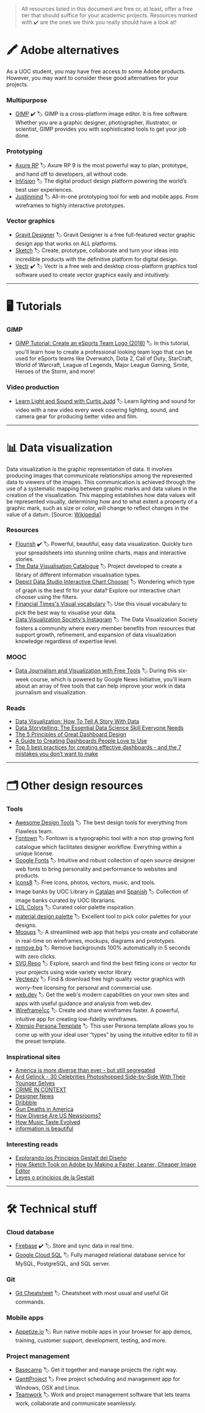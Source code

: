 > All resources listed in this document are free or, at least, offer a free tier that should suffice for your academic projects. Resources marked with ✔️ are the ones we think you really should have a look at!

# 🖍 Adobe alternatives

As a UOC student, you may have free access to some Adobe products. However, you may want to consider these good alternatives for your projects.

### Multipurpose

* [GIMP](https://www.gimp.org) ✔️ 🏷 GIMP is a cross-platform image editor. It is free software. Whether you are a graphic designer, photographer, illustrator, or scientist, GIMP provides you with sophisticated tools to get your job done.

### Prototyping

* [Axure RP](https://www.axure.com) 🏷 Axure RP 9 is the most powerful way to plan, prototype, and hand off to developers, all without code. 
* [InVision](https://www.invisionapp.com) 🏷 The digital product design platform powering the world’s best user experiences.
* [Justinmind](https://www.justinmind.com) 🏷 All-in-one prototyping tool for web and mobile apps. From wireframes to highly interactive prototypes.

### Vector graphics

* [Gravit Designer](https://www.designer.io) 🏷 Gravit Designer is a free full-featured vector graphic design app that works on ALL platforms.
* [Sketch](https://www.sketchapp.com) 🏷 Create, prototype, collaborate and turn your ideas into incredible products with the definitive platform for digital design.
* [Vectr](https://vectr.com) ✔️ 🏷 Vectr is a free web and desktop cross-platform graphics tool software used to create vector graphics easily and intuitively.

---

# 🖥 Tutorials

### GIMP

* [GIMP Tutorial: Create an eSports Team Logo (2018)](https://www.youtube.com/watch?v=rvgvUqg-iGs) 🏷 In this tutorial, you'll learn how to create a professional looking team logo that can be used for eSports teams like Overwatch, Dota 2, Call of Duty, StarCraft, World of Warcraft, League of Legends, Major League Gaming, Smite, Heroes of the Storm, and more!

### Video production

* [Learn Light and Sound with Curtis Judd](https://www.youtube.com/user/curtisjudd/playlists) 🏷 Learn lighting and sound for video with a new video every week covering lighting, sound, and camera gear for producing better video and film.

---

# 📊 Data visualization

Data visualization is the graphic representation of data. It involves producing images that communicate relationships among the represented data to viewers of the images. This communication is achieved through the use of a systematic mapping between graphic marks and data values in the creation of the visualization. This mapping establishes how data values will be represented visually, determining how and to what extent a property of a graphic mark, such as size or color, will change to reflect changes in the value of a datum. [Source: [Wikipedia](https://en.wikipedia.org/wiki/Data_visualization)]

### Resources

* [Flourish](https://flourish.studio) ✔️ 🏷 Powerful, beautiful, easy data visualization. Quickly turn your spreadsheets into stunning online charts, maps and interactive stories.
* [The Data Visualisation Catalogue](https://datavizcatalogue.com) 🏷 Project developed to create a library of different information visualisation types.
* [Depict Data Studio Interactive Chart Chooser](https://depictdatastudio.com/charts) 🏷 Wondering which type of graph is the best fit for your data? Explore our interactive chart chooser using the filters. 
* [Financial Times's Visual vocabulary](https://github.com/ft-interactive/chart-doctor/blob/master/visual-vocabulary/Visual-vocabulary.pdf) 🏷 Use this visual vocabulary to pick the best way to visualise your data. 
* [Data Visualization Society's Instagram](https://www.instagram.com/datavizsociety) 🏷 The Data Visualization Society fosters a community where every member benefits from resources that support growth, refinement, and expansion of data visualization knowledge regardless of expertise level.

### MOOC

* [Data Journalism and Visualization with Free Tools](https://journalismcourses.org/DATA0819.html) 🏷 During this six-week course, which is powered by Google News Initiative, you'll learn about an array of free tools that can help improve your work in data journalism and visualization.

### Reads

* [Data Visualization: How To Tell A Story With Data](https://www.forbes.com/sites/nicolemartin1/2018/11/01/data-visualization-how-to-tell-a-story-with-data/#5b39d20d4368)
* [Data Storytelling: The Essential Data Science Skill Everyone Needs](https://www.forbes.com/sites/brentdykes/2016/03/31/data-storytelling-the-essential-data-science-skill-everyone-needs/#56d9c90c52ad)
* [The 5 Principles of Great Dashboard Design](https://blog.sumall.com/journal/5-principles-great-dashboard-design.html)
* [A Guide to Creating Dashboards People Love to Use](https://static1.squarespace.com/static/52f42657e4b0b3416ff6b831/t/5310292ce4b08d35a87c9426/1393568044420/Guide_to_Dashboard_Design.pdf)
* [Top 5 best practices for creating effective dashboards - and the 7 mistakes you don’t want to make](https://www.tableau.com/sites/default/files/whitepapers/dashboards-for-financial-services.pdf)

---

# 🗂 Other design resources

### Tools

* [Awesome Design Tools](https://flawlessapp.io/designtools) 🏷 The best design tools for everything from Flawless team.
* [Fontown](https://www.fontown.com) 🏷 Fontown is a typographic tool with a non stop growing font catalogue which facilitates designer workflow. Everything within a unique license.
* [Google Fonts](https://fonts.google.com) 🏷 Intuitive and robust collection of open source designer web fonts to bring personality and performance to websites and products.
* [Icons8](https://icons8.com) 🏷 Free icons, photos, vectors, music, and tools.
* Image banks by UOC Library in [Catalan](http://biblioteca.uoc.edu/ca/recursos/bancs-dimatges) and [Spanish](http://biblioteca.uoc.edu/es/recursos/bancos-de-imagenes) 🏷 Collection of image banks curated by UOC librarians.
* [LOL Colors](https://www.webdesignrankings.com/resources/lolcolors) 🏷 Curated color palette inspiration.
* [material design palette](https://www.materialpalette.com) 🏷 Excellent tool to pick color palettes for your designs.
* [Moqups](https://moqups.com) 🏷 A streamlined web app that helps you create and collaborate in real-time on wireframes, mockups, diagrams and prototypes.
* [remove.bg](https://www.remove.bg) 🏷 Remove backgrounds 100% automatically in 5 seconds with zero clicks.
* [SVG Repo](https://www.svgrepo.com) 🏷 Explore, search and find the best fitting icons or vector for your projects using wide variety vector library.
* [Vecteezy](https://www.vecteezy.com) 🏷 Find & download free high quality vector graphics with worry-free licensing for personal and commercial use.
* [web.dev](https://web.dev) 🏷 Get the web's modern capabilities on your own sites and apps with useful guidance and analysis from web.dev.
* [Wireframe|cc](https://wireframe.cc) 🏷 Create and share wireframes faster. A powerful, intuitive app for creating low-fidelity wireframes.
* [Xtensio Persona Template](https://xtensio.com/user-persona) 🏷 This user Persona template allows you to come up with your ideal user “types” by using the intuitive editor to fill in the preset template.

### Inspirational sites 

* [America is more diverse than ever - but still segregated](https://www.washingtonpost.com/graphics/2018/national/segregation-us-cities)
* [Ard Gelinck - 30 Celebrities Photoshopped Side-by-Side With Their Younger Selves](https://www.instagram.com/ardgelinck)
* [CRIME IN CONTEXT](https://www.themarshallproject.org/2016/08/18/crime-in-context)
* [Designer News](https://www.designernews.co)
* [Dribbble](https://dribbble.com)
* [Gun Deaths in America](https://fivethirtyeight.com/features/gun-deaths)
* [How Diverse Are US Newsrooms?](https://polygraph-cool.github.io/asne/dev)
* [How Music Taste Evolved](https://pudding.cool/2017/03/music-history/index.html)
* [information is beautiful](https://informationisbeautiful.net)

### Interesting reads

* [Explorando los Principios Gestalt del Diseño](https://www.toptal.com/designers/ui/exploring-the-gestalt-principles-of-design)
* [How Sketch Took on Adobe by Making a Faster, Leaner, Cheaper Image Editor](https://producthabits.com/how-sketch-took-on-adobe-by-making-a-faster-leaner-cheaper-image-editor)
* [Leyes o principios de la Gestalt](https://es.wikipedia.org/wiki/Psicolog%C3%ADa_de_la_Gestalt#Leyes_o_principios_de_la_Gestalt)

---

# 🛠 Technical stuff

### Cloud database

* [Firebase](https://firebase.google.com/products/realtime-database) ✔️ 🏷 Store and sync data in real time.
* [Google Cloud SQL](https://cloud.google.com/sql) 🏷 Fully managed relational database service for MySQL, PostgreSQL, and SQL server.

### Git
 
* [Git Cheatsheet](http://ndpsoftware.com/git-cheatsheet.html) 🏷 Cheatsheet with most usual and useful Git commands.

### Mobile apps

* [Appetize.io](https://appetize.io) 🏷 Run native mobile apps in your browser for app demos, training, customer support, development, testing, and more.

### Project management

* [Basecamp](https://basecamp.com) 🏷 Get it together and manage projects the right way.
* [GanttProject](https://www.ganttproject.biz) 🏷 Free project scheduling and management app for Windows, OSX and Linux.
* [Teamwork](https://www.teamwork.com/project-management-software) 🏷 Work and project management software that lets teams work, collaborate and communicate seamlessly.

